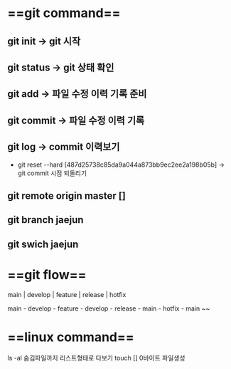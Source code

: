# ==git command==

## git init -> git 시작

## git status -> git 상태 확인

## git add -> 파일 수정 이력 기록 준비

## git commit -> 파일 수정 이력 기록

## git log -> commit 이력보기
 - git reset --hard [487d25738c85da9a044a873bb9ec2ee2a198b05b] -> git commit 시점 되돌리기


## git remote origin master []


## git branch jaejun

## git swich jaejun

# ==git flow==
main
|
develop
|
feature
|
release
|
hotfix

main - develop - feature - develop - release - main - hotfix - main ~~

# ==linux command==

ls -al 숨김파일까지 리스트형태로 다보기
touch [] 0바이트 파일생성

